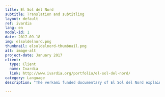 ```yaml
---
title: El Sol del Nord
subtitle: Translation and subtitling
layout: default
ref: ivardia
lang: en
modal-id: 1
date: 2017-09-18
img: elsoldelnord.png
thumbnail: elsoldelnord-thumbnail.png
alt: image-alt
project-date: January 2017
client:
  type: Client
  name: Ivardia
  link: http://www.ivardia.org/portfolio/el-sol-del-nord/
category: Language
description: "The verkami funded documentary of El Sol del Nord explains the social movements in North Kurdistan within Turkish borders and has been shot during the days of unrest in 2015. This production necessitated the translations of the interviews in Kurdish (Kurmanji) and Turkish to Catalan, which have been done and delivered as subtitles, by taking advantage of our transcription technology. Later we have worked closely with the producers during the editing of the subtitles and have given opinion on cultural nuances within the material. The documentary details are accessible <a href='https://www.verkami.com/locale/ca/projects/15106-el-sol-del-nord-construint-lautonomia-a-bakur'>here</a>"

---
```

